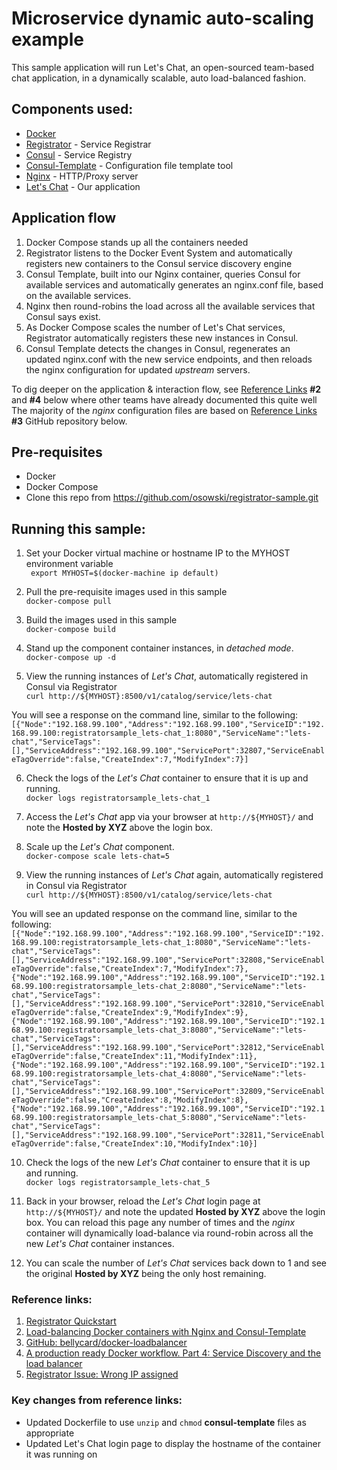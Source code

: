 # Microservice dynamic auto-scaling example

This sample application will run Let's Chat, an open-sourced team-based chat application, in a dynamically scalable, auto load-balanced fashion.

## Components used:
- [Docker](https://www.docker.com/what-docker)
- [Registrator](https://github.com/gliderlabs/registrator) - Service Registrar
- [Consul](https://www.consul.io/intro/) - Service Registry
- [Consul-Template](https://github.com/hashicorp/consul-template) - Configuration file template tool
- [Nginx](https://www.nginx.com/resources/wiki/) - HTTP/Proxy server
- [Let's Chat](https://github.com/sdelements/lets-chat) - Our application

## Application flow
1. Docker Compose stands up all the containers needed
2. Registrator listens to the Docker Event System and automatically registers new containers to the Consul service discovery engine
3. Consul Template, built into our Nginx container, queries Consul for available services and automatically generates an nginx.conf file, based on the available services.
4. Nginx then round-robins the load across all the available services that Consul says exist.
5. As Docker Compose scales the number of Let's Chat services, Registrator automatically registers these new instances in Consul.
6. Consul Template detects the changes in Consul, regenerates an updated nginx.conf with the new service endpoints, and then reloads the nginx configuration for updated _upstream_ servers.

To dig deeper on the application & interaction flow, see [Reference Links](#reference-links) **#2** and **#4** below where other teams have already documented this quite well  The majority of the _nginx_ configuration files are based on [Reference Links](#reference-links) **#3** GitHub repository below.

## Pre-requisites

- Docker
- Docker Compose
- Clone this repo from https://github.com/osowski/registrator-sample.git

## Running this sample:

1. Set your Docker virtual machine or hostname IP to the MYHOST environment variable  
  ` export MYHOST=$(docker-machine ip default)`

2. Pull the pre-requisite images used in this sample  
  `docker-compose pull`

3. Build the images used in this sample  
  `docker-compose build`

4. Stand up the component container instances, in _detached mode_.  
  `docker-compose up -d`

5. View the running instances of _Let's Chat_, automatically registered in Consul via Registrator  
  `curl http://${MYHOST}:8500/v1/catalog/service/lets-chat`

  You will see a response on the command line, similar to the following:  
  `[{"Node":"192.168.99.100","Address":"192.168.99.100","ServiceID":"192.168.99.100:registratorsample_lets-chat_1:8080","ServiceName":"lets-chat","ServiceTags":[],"ServiceAddress":"192.168.99.100","ServicePort":32807,"ServiceEnableTagOverride":false,"CreateIndex":7,"ModifyIndex":7}]`

6. Check the logs of the _Let's Chat_ container to ensure that it is up and running.  
  `docker logs registratorsample_lets-chat_1`

7. Access the _Let's Chat_ app via your browser at `http://${MYHOST}/` and note the **Hosted by XYZ** above the login box.  

8. Scale up the _Let's Chat_ component.  
  `docker-compose scale lets-chat=5`

9. View the running instances of _Let's Chat_ again, automatically registered in Consul via Registrator  
  `curl http://${MYHOST}:8500/v1/catalog/service/lets-chat`  

  You will see an updated response on the command line, similar to the following:  
  `[{"Node":"192.168.99.100","Address":"192.168.99.100","ServiceID":"192.168.99.100:registratorsample_lets-chat_1:8080","ServiceName":"lets-chat","ServiceTags":[],"ServiceAddress":"192.168.99.100","ServicePort":32808,"ServiceEnableTagOverride":false,"CreateIndex":7,"ModifyIndex":7},{"Node":"192.168.99.100","Address":"192.168.99.100","ServiceID":"192.168.99.100:registratorsample_lets-chat_2:8080","ServiceName":"lets-chat","ServiceTags":[],"ServiceAddress":"192.168.99.100","ServicePort":32810,"ServiceEnableTagOverride":false,"CreateIndex":9,"ModifyIndex":9},{"Node":"192.168.99.100","Address":"192.168.99.100","ServiceID":"192.168.99.100:registratorsample_lets-chat_3:8080","ServiceName":"lets-chat","ServiceTags":[],"ServiceAddress":"192.168.99.100","ServicePort":32812,"ServiceEnableTagOverride":false,"CreateIndex":11,"ModifyIndex":11},{"Node":"192.168.99.100","Address":"192.168.99.100","ServiceID":"192.168.99.100:registratorsample_lets-chat_4:8080","ServiceName":"lets-chat","ServiceTags":[],"ServiceAddress":"192.168.99.100","ServicePort":32809,"ServiceEnableTagOverride":false,"CreateIndex":8,"ModifyIndex":8},{"Node":"192.168.99.100","Address":"192.168.99.100","ServiceID":"192.168.99.100:registratorsample_lets-chat_5:8080","ServiceName":"lets-chat","ServiceTags":[],"ServiceAddress":"192.168.99.100","ServicePort":32811,"ServiceEnableTagOverride":false,"CreateIndex":10,"ModifyIndex":10}]`

10. Check the logs of the new _Let's Chat_ container to ensure that it is up and running.  
  `docker logs registratorsample_lets-chat_5`

11. Back in your browser, reload the _Let's Chat_ login page at `http://${MYHOST}/` and note the updated **Hosted by XYZ** above the login box.  You can reload this page any number of times and the _nginx_ container will dynamically load-balance via round-robin across all the new _Let's Chat_ container instances.

12. You can scale the number of _Let's Chat_ services back down to 1 and see the original **Hosted by XYZ** being the only host remaining.


### Reference links:

1. [Registrator Quickstart](http://gliderlabs.com/registrator/latest/user/quickstart/)
2. [Load-balancing Docker containers with Nginx and Consul-Template](https://tech.bellycard.com/blog/load-balancing-docker-containers-with-nginx-and-consul-template/)
3. [GitHub: bellycard/docker-loadbalancer](https://github.com/bellycard/docker-loadbalancer)
4. [A production ready Docker workflow. Part 4: Service Discovery and the load balancer](http://www.luiselizondo.net/a-production-ready-docker-workflow-part-4-service-discovery-and-the-load-balancer/)
5. [Registrator Issue: Wrong IP assigned](https://github.com/gliderlabs/registrator/issues/169#)

### Key changes from reference links:

- Updated Dockerfile to use `unzip` and `chmod` **consul-template** files as appropriate
- Updated Let's Chat login page to display the hostname of the container it was running on
